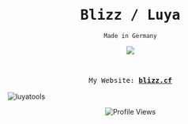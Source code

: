 <h1 align="center"><samp>Blizz / Luya</samp></h1>
<p align="center"><code>Made in Germany</code></p>
<p align="center">
<img src="https://discord.c99.nl/widget/theme-4/1009395412710469635.png">
</p>
<br>
<p align="center">
  <samp>
    My Website:
   <b><a href="https://blizz.cf/">blizz.cf</a></b>
   <p align="center>
   
   >  **Note** To support me, please star my repos and contribute <3
   
   </p>
</samp><br>
</p>
<br>
<p align="center">&nbsp;<img align="center" src="https://github-readme-stats.vercel.app/api?username=luyatools&title_color=4F8CC9&text_color=9f9f9f&show_icons=true&bg_color=00000000&hide_border=true&icon_color=4F8CC9&hide_title=true&count_private=true" alt="luyatools" /></p>
<p align="center">
<img src="https://api.visitorbadge.io/api/VisitorHit?user=luyatools&countColorcountColor&countColor=%230095FF" alt="Profile Views"/>
</p>
